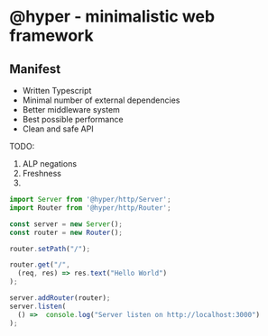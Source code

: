 @hyper - minimalistic web framework
===============================

Manifest
--------

- Written Typescript
- Minimal number of external dependencies
- Better middleware system
- Best possible performance
- Clean and safe API


TODO:
1. ALP negations
2. Freshness
3. 

```js
import Server from '@hyper/http/Server';
import Router from '@hyper/http/Router';

const server = new Server();
const router = new Router();

router.setPath("/");

router.get("/",
  (req, res) => res.text("Hello World")
);

server.addRouter(router);
server.listen(
  () =>  console.log("Server listen on http://localhost:3000")
);

```
